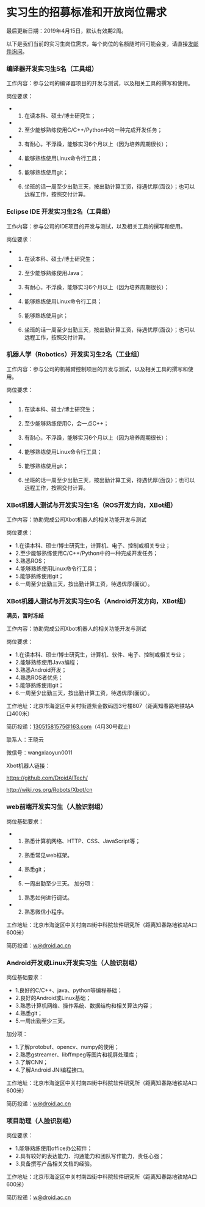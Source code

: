 实习生的招募标准和开放岗位需求
=========================

最后更新日期：2019年4月15日，默认有效期2周。

以下是我们当前的实习生岗位需求，每个岗位的名额随时间可能会变，请直接[发邮件询问](mailto:wuwei@droid.ac.cn)。

### 编译器开发实习生5名（工具组）

工作内容：参与公司的编译器项目的开发与测试，以及相关工具的撰写和使用。

岗位要求：

- 1. 在读本科、硕士/博士研究生；
- 2. 至少能够熟练使用C/C++/Python中的一种完成开发任务；
- 3. 有耐心，不浮躁，能够实习6个月以上（因为培养周期很长）；
- 4. 能够熟练使用Linux命令行工具；
- 5. 能够熟练使用git；
- 6. 坐班的话一周至少出勤三天，按出勤计算工资，待遇优厚(面议）；也可以远程工作，按照交付计算。

### Eclipse IDE 开发实习生2名（工具组）

工作内容：参与公司的IDE项目的开发与测试，以及相关工具的撰写和使用。

岗位要求：

- 1. 在读本科、硕士/博士研究生；
- 2. 至少能够熟练使用Java；
- 3. 有耐心，不浮躁，能够实习6个月以上（因为培养周期很长）；
- 4. 能够熟练使用Linux命令行工具；
- 5. 能够熟练使用git；
- 6. 坐班的话一周至少出勤三天，按出勤计算工资，待遇优厚(面议）；也可以远程工作，按照交付计算。

### 机器人学（Robotics）开发实习生2名（工业组）

工作内容：参与公司的机械臂控制项目的开发与测试，以及相关工具的撰写和使用。

岗位要求：

- 1. 在读本科、硕士/博士研究生；
- 2. 至少能够熟练使用C，会一点C++；
- 3. 有耐心，不浮躁，能够实习6个月以上（因为培养周期很长）；
- 4. 能够熟练使用Linux命令行工具；
- 5. 能够熟练使用git；
- 6. 坐班的话一周至少出勤三天，按出勤计算工资，待遇优厚(面议）；也可以远程工作，按照交付计算。

### XBot机器人测试与开发实习生1名（ROS开发方向，XBot组）

工作内容：协助完成公司Xbot机器人的相关功能开发与测试

岗位要求：
- 1.在读本科、硕士/博士研究生，计算机、电子、控制或相关专业；
- 2.至少能够熟练使用C/C++/Python中的一种完成开发任务；
- 3.熟悉ROS；
- 4.能够熟练使用Linux命令行工具；
- 5.能够熟练使用git；
- 6.一周至少出勤三天，按出勤计算工资，待遇优厚(面议）。


### XBot机器人测试与开发实习生0名（Android开发方向，XBot组）

**满员，暂时冻结**

工作内容：协助完成公司Xbot机器人的相关功能开发与测试

岗位要求：
- 1.在读本科、硕士/博士研究生，计算机、软件、电子、控制或相关专业；
- 2.能够熟练使用Java编程；
- 3.熟悉Android开发；
- 4.熟悉ROS者优先；
- 5.能够熟练使用git；
- 6.一周至少出勤三天，按出勤计算工资，待遇优厚(面议）。


工作地址：北京市海淀区中关村街道紫金数码园3号楼807（距离知春路地铁站A口400米）

简历投递：13051581575@163.com（4月30号截止）

联系人：王晓云

微信号：wangxiaoyun0011

Xbot机器人链接：

https://github.com/DroidAITech/

http://wiki.ros.org/Robots/Xbot/cn



### web前端开发实习生（人脸识别组）

岗位基础要求：
- 1. 熟悉计算机网络、HTTP、CSS、JavaScript等；
- 2. 熟悉常见web框架。
- 4. 熟悉git；
- 5. 一周出勤至少三天。
加分项：
- 1. 熟悉如何进行调试。
- 2. 熟悉微信小程序。

工作地址：北京市海淀区中关村南四街中科院软件研究所（距离知春路地铁站A口600米）

简历投递：w@droid.ac.cn

### Android开发或Linux开发实习生（人脸识别组）

岗位基础要求：
- 1.良好的C/C++、java、python等编程基础；
- 2.良好的Android或Linux基础；
- 3.熟悉计算机网络、操作系统、数据结构和相关算法内容；
- 4.熟悉git；
- 5.一周出勤至少三天。

加分项：
- 1.了解protobuf、opencv、numpy的使用；
- 2.熟悉gstreamer、libffmpeg等图片和视屏处理库；
- 3.了解CNN；
- 4.了解Android JNI编程接口。

工作地址：北京市海淀区中关村南四街中科院软件研究所（距离知春路地铁站A口600米）

简历投递：w@droid.ac.cn

### 项目助理（人脸识别组）

岗位要求：
- 1.能够熟练使用office办公软件；
- 2.具有较好的表达能力、沟通能力和团队写作能力，责任心强；
- 3.具备撰写产品相关文档的经验。

工作地址：北京市海淀区中关村南四街中科院软件研究所（距离知春路地铁站A口600米）

简历投递：w@droid.ac.cn
